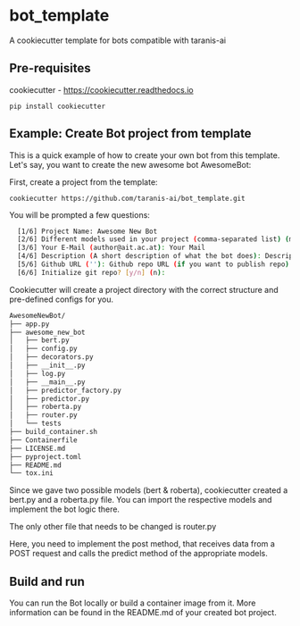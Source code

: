 # bot_template

A cookiecutter template for bots compatible with taranis-ai

## Pre-requisites

cookiecutter - https://cookiecutter.readthedocs.io

    pip install cookiecutter


## Example: Create Bot project from template

This is a quick example of how to create your own bot from this template. Let's say, you want to create the new awesome bot AwesomeBot:

First, create a project from the template:

    cookiecutter https://github.com/taranis-ai/bot_template.git

You will be prompted a few questions:

```bash
  [1/6] Project Name: Awesome New Bot
  [2/6] Different models used in your project (comma-separated list) (model_a): bert, roberta
  [3/6] Your E-Mail (author@ait.ac.at): Your Mail
  [4/6] Description (A short description of what the bot does): Description
  [5/6] Github URL (''): Github repo URL (if you want to publish repo)
  [6/6] Initialize git repo? [y/n] (n):

```
Cookiecutter will create a project directory with the correct structure and pre-defined configs for you.

```bash
AwesomeNewBot/
├── app.py
├── awesome_new_bot
│   ├── bert.py
│   ├── config.py
│   ├── decorators.py
│   ├── __init__.py
│   ├── log.py
│   ├── __main__.py
│   ├── predictor_factory.py
│   ├── predictor.py
│   ├── roberta.py
│   ├── router.py
│   └── tests
├── build_container.sh
├── Containerfile
├── LICENSE.md
├── pyproject.toml
├── README.md
└── tox.ini
```

Since we gave two possible models (bert & roberta), cookiecutter created a bert.py and a roberta.py file.
You can import the respective models and implement the bot logic there.

The only other file that needs to be changed is router.py

Here, you need to implement the post method, that receives data from a POST request and calls the predict method of the appropriate models.


## Build and run

You can run the Bot locally or build a container image from it.
More information can be found in the README.md of your created bot project.